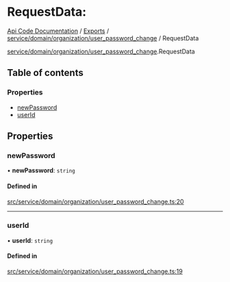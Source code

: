 # RequestData: 
 
[Api Code Documentation](../README.md) / [Exports](../modules.md) / [service/domain/organization/user\_password\_change](../modules/service_domain_organization_user_password_change.md) / RequestData

[service/domain/organization/user\_password\_change](../modules/service_domain_organization_user_password_change.md).RequestData

## Table of contents

### Properties

- [newPassword](service_domain_organization_user_password_change.RequestData.md#newpassword)
- [userId](service_domain_organization_user_password_change.RequestData.md#userid)

## Properties

### newPassword

• **newPassword**: `string`

#### Defined in

[src/service/domain/organization/user_password_change.ts:20](https://github.com/openkfw/TruBudget/blob/d07ad94/api/src/service/domain/organization/user_password_change.ts#L20)

___

### userId

• **userId**: `string`

#### Defined in

[src/service/domain/organization/user_password_change.ts:19](https://github.com/openkfw/TruBudget/blob/d07ad94/api/src/service/domain/organization/user_password_change.ts#L19)
